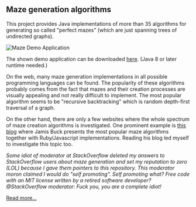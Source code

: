 ## Maze generation algorithms


This project provides Java implementations of more than 35 algorithms for generating so called "perfect mazes" (which are just spanning trees of undirected graphs).

![Maze Demo Application](https://github.com/armin-reichert/mazes/wiki/images/mazedemoapp.png)

The shown demo application can be downloaded [here](https://github.com/armin-reichert/mazes/releases). (Java 8 or later runtime needed.)

On the web, many maze generation implementations in all possible programming languages can be found. The popularity of these algorithms probably comes from the fact that mazes and their creation processes are visually appealing and not really difficult to implement. The most popular algorithm seems to be "recursive backtracking" which is random depth-first traversal of a graph. 

On the other hand, there are only a few websites where the whole spectrum of maze creation algorithms is investigated. One prominent example is [this blog](http://weblog.jamisbuck.org/2011/2/7/maze-generation-algorithm-recap) where Jamis Buck presents the most popular maze algorithms together with Ruby/Javascript implementations. Reading his blog led myself to investigate this topic too.

*Some idiot of moderator at StackOverflow deleted my answers to StackOverflow users about maze generation and set my reputation to zero (LOL) because I gave them pointers to this repository. This moderator moron claimed I would do "self promoting". Self promoting what? Free code with an MIT license written by a retired software developer? @StackOverflow moderator: Fuck you, you are a complete idiot!*

[Read more...](https://github.com/armin-reichert/mazes/wiki)
